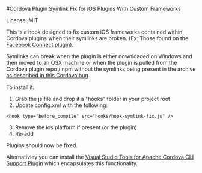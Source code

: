 #Cordova Plugin Symlink Fix for iOS Plugins With Custom Frameworks

License: MIT

This is a hook designed to fix custom iOS frameworks contained within Cordova plugins when their symlinks are broken. (Ex: Those found on the [Facebook Connect plugin](https://github.com/wizcorp/phonegap-facebook-plugin)).

Symlinks can break when the plugin is either downloaded on Windows and then moved to an OSX machine or when the plugin is pulled from the Cordova plugin repo / npm without the symlinks being present in the archive [as described in this Cordova bug](https://issues.apache.org/jira/browse/CB-6092). 

To install it:

1. Grab the js file and drop it a "hooks" folder in your project root
2. Update config.xml with the following:

  ~~~~~~~~~~~~~~~~~~~~~~~~~~~~~~~~~~~~~~~~~~~~~~~~~~~~~~~~~~~~~~~~~~~~~~
  <hook type="before_compile" src="hooks/hook-symlink-fix.js" />
  ~~~~~~~~~~~~~~~~~~~~~~~~~~~~~~~~~~~~~~~~~~~~~~~~~~~~~~~~~~~~~~~~~~~~~~

3. Remove the ios platform if present (or the plugin)
4. Re-add

Plugins should now be fixed.

Alternativley you can install the [Visual Studio Tools for Apache Cordova CLI Support Plugin](http://go.microsoft.com/fwlink/?LinkID=533753) which encapsulates this functionality.

